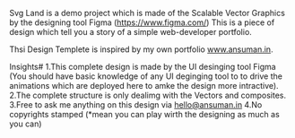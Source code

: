 Svg Land is a demo project which is made of the Scalable Vector Graphics by the designing tool Figma (https://www.figma.com/)
This is a piece of design which tell you a story of a simple web-developer portfolio.

Thsi Design Templete is inspired by my own portfolio www.ansuman.in.

Insights#
1.This complete design is made by the UI desinging tool Figma (You should have basic knowledge of any UI deginging tool
to to drive the animations which are deployed here to amke the design more intractive).
2.The complete structure is only dealimg with the Vectors and composites.
3.Free to ask me anything on this design via hello@ansuman.in
4.No copyrights stamped (*mean you can play wirth the designing as much as you can) 
